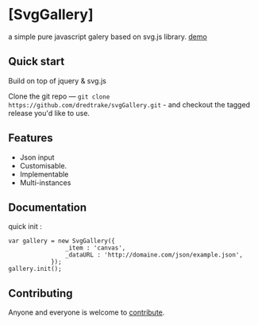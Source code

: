 # [SvgGallery]
a simple pure javascript galery based on svg.js library.
[demo](http://bacasable-lab.fr/svgGallery)
## Quick start

Build on top of jquery & svg.js

Clone the git repo — `git clone https://github.com/dredtrake/svgGallery.git` - and checkout the tagged release you'd like to use.

## Features

* Json input
* Customisable.
* Implementable
* Multi-instances

## Documentation

quick init : 
```
var gallery = new SvgGallery({
				_item : 'canvas',
				_dataURL : 'http://domaine.com/json/example.json',
			});
gallery.init();
```

## Contributing

Anyone and everyone is welcome to [contribute](CONTRIBUTING.md).
